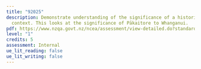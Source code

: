 ```yaml
---
title: "92025"
description: Demonstrate understanding of the significance of a historical
  context. This looks at the significance of Pākaitore to Whanganui.
pdf: https://www.nzqa.govt.nz/ncea/assessment/view-detailed.do?standardNumber=92025
level: "1"
credits: 5
assessment: Internal
ue_lit_reading: false
ue_lit_writing: false
---
```

